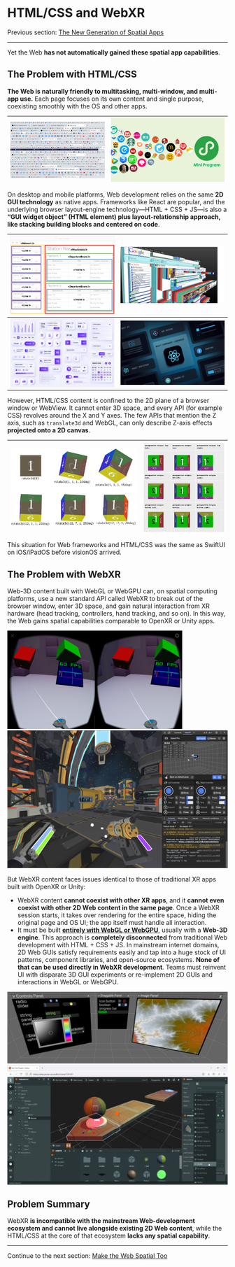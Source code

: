 # HTML/CSS and WebXR

Previous section: [The New Generation of Spatial Apps](the-new-generation-of-spatial-apps.md)

---

Yet the Web **has not automatically gained these spatial app capabilities**.

## The Problem with HTML/CSS

**The Web is naturally friendly to multitasking, multi-window, and multi-app use.** Each page focuses on its own content and single purpose, coexisting smoothly with the OS and other apps.

| ![intro-3-1](../../assets/intro/intro-3-1.png) | ![intro-3-2](../../assets/intro/intro-3-2.png) |
|:---:|:---:|

On desktop and mobile platforms, Web development relies on the same **2D GUI technology** as native apps. Frameworks like React are popular, and the underlying browser layout-engine technology—HTML + CSS + JS—is also a **“GUI widget object” (HTML element) plus layout-relationship approach, like stacking building blocks and centered on code**.

| ![intro-3-3](../../assets/intro/intro-3-3.png) | ![intro-3-4](../../assets/intro/intro-3-4.png) |
|:---:|:---:|
| ![intro-3-5](../../assets/intro/intro-3-5.png) | ![intro-3-6](../../assets/intro/intro-3-6.png) |

However, HTML/CSS content is confined to the 2D plane of a browser window or WebView. It cannot enter 3D space, and every API (for example CSS) revolves around the X and Y axes. The few APIs that mention the Z axis, such as `translate3d` and WebGL, can only describe Z-axis effects **projected onto a 2D canvas**.

| ![intro-3-7](../../assets/intro/intro-3-7.png) | ![intro-3-8](../../assets/intro/intro-3-8.png) |
|:---:|:---:|

This situation for Web frameworks and HTML/CSS was the same as SwiftUI on iOS/iPadOS before visionOS arrived.

## The Problem with WebXR

Web-3D content built with WebGL or WebGPU can, on spatial computing platforms, use a new standard API called WebXR to break out of the browser window, enter 3D space, and gain natural interaction from XR hardware (head tracking, controllers, hand tracking, and so on). In this way, the Web gains spatial capabilities comparable to OpenXR or Unity apps.

![intro-3-9](../../assets/intro/intro-3-9.png)
![intro-3-10](../../assets/intro/intro-3-10.png)

But WebXR content faces issues identical to those of traditional XR apps built with OpenXR or Unity:

- WebXR content **cannot coexist with other XR apps**, and it **cannot even coexist with other 2D Web content in the same page**. Once a WebXR session starts, it takes over rendering for the entire space, hiding the original page and OS UI; the app itself must handle all interaction.
- It must be built [**entirely with WebGL or WebGPU**](), usually with a **Web-3D engine**. This approach is **completely disconnected** from traditional Web development with HTML + CSS + JS. In mainstream internet domains, 2D Web GUIs satisfy requirements easily and tap into a huge stock of UI patterns, component libraries, and open-source ecosystems. **None of that can be used directly in WebXR development**. Teams must reinvent UI with disparate 3D GUI experiments or re-implement 2D GUIs and interactions in WebGL or WebGPU.

![intro-3-11](../../assets/intro/intro-3-11.png)
![intro-3-12](../../assets/intro/intro-3-12.png)

## Problem Summary

WebXR **is incompatible with the mainstream Web-development ecosystem and cannot live alongside existing 2D Web content**, while the HTML/CSS at the core of that ecosystem **lacks any spatial capability**.

---

Continue to the next section: [Make the Web Spatial Too](make-the-web-spatial-too.md)
